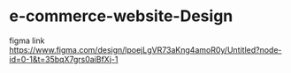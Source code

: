 # e-commerce-website-Design
figma link 
https://www.figma.com/design/lpoejLgVR73aKng4amoR0y/Untitled?node-id=0-1&t=35bqX7grs0aiBfXj-1
